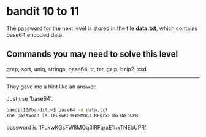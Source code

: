# bandit 10 to 11

The password for the next level is stored in the file **data.txt**, which contains base64 encoded data

## Commands you may need to solve this level

grep, sort, uniq, strings, base64, tr, tar, gzip, bzip2, xxd

---

They gave me a hint like an answer.

Just use 'base64'.

```bash
bandit10@bandit:~$ base64 -d data.txt 
The password is IFukwKGsFW8MOq3IRFqrxE1hxTNEbUPR
```

 password is 'IFukwKGsFW8MOq3IRFqrxE1hxTNEbUPR'.

